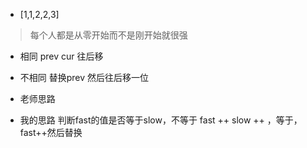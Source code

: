- [1,1,2,2,3]
> 每个人都是从零开始而不是刚开始就很强
- 相同 prev cur 往后移
- 不相同 替换prev 然后往后移一位 
- 老师思路


- 我的思路 判断fast的值是否等于slow，不等于 fast ++ slow ++ ，等于，fast++然后替换